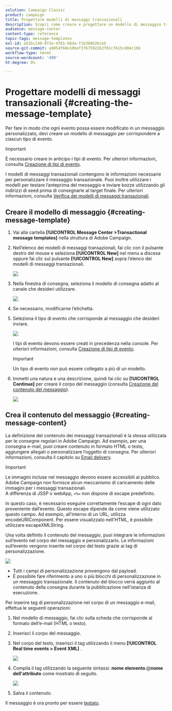 ```yaml
---
solution: Campaign Classic
product: campaign
title: Progettare modelli di messaggi transazionali
description: Scopri come creare e progettare un modello di messaggio transazionale in Adobe Campaign Classic.
audience: message-center
content-type: reference
topic-tags: message-templates
exl-id: a52bc140-072e-4f81-b6da-f1b38662bce5
source-git-commit: a9054fb8e10bef37675922b2f81c7615cd04c1bb
workflow-type: tm+mt
source-wordcount: '499'
ht-degree: 0%

---
```


# Progettare modelli di messaggi transazionali {#creating-the-message-template}

Per fare in modo che ogni evento possa essere modificato in un messaggio personalizzato, devi creare un modello di messaggio per corrispondere a ciascun tipo di evento.

>[!IMPORTANT]
>
>È necessario creare in anticipo i tipi di evento. Per ulteriori informazioni, consulta [Creazione di tipi di evento](../../message-center/using/creating-event-types.md).

I modelli di messaggi transazionali contengono le informazioni necessarie per personalizzare il messaggio transazionale. Puoi inoltre utilizzare i modelli per testare l’anteprima del messaggio e inviare bozze utilizzando gli indirizzi di seed prima di consegnarle al target finale. Per ulteriori informazioni, consulta [Verifica dei modelli di messaggi transazionali](../../message-center/using/testing-message-templates.md).

## Creare il modello di messaggio {#creating-message-template}

1. Vai alla cartella **[!UICONTROL Message Center >Transactional message templates]** nella struttura di Adobe Campaign.

1. Nell’elenco dei modelli di messaggi transazionali, fai clic con il pulsante destro del mouse e seleziona **[!UICONTROL New]** nel menu a discesa oppure fai clic sul pulsante **[!UICONTROL New]** sopra l’elenco dei modelli di messaggi transazionali.

   ![](assets/messagecenter_create_model_001.png)

1. Nella finestra di consegna, seleziona il modello di consegna adatto al canale che desideri utilizzare.

   ![](assets/messagecenter_create_model_002.png)

1. Se necessario, modificarne l’etichetta.

1. Seleziona il tipo di evento che corrisponde al messaggio che desideri inviare.

   ![](assets/messagecenter_create_model_003.png)

   I tipi di evento devono essere creati in precedenza nella console. Per ulteriori informazioni, consulta [Creazione di tipi di evento](../../message-center/using/creating-event-types.md).

   >[!IMPORTANT]
   >
   >Un tipo di evento non può essere collegato a più di un modello.

1. Immetti una natura e una descrizione, quindi fai clic su **[!UICONTROL Continue]** per creare il corpo del messaggio (consulta [Creazione del contenuto del messaggio](#creating-message-content)).

   ![](assets/messagecenter_create_model_004.png)

## Crea il contenuto del messaggio {#creating-message-content}

La definizione del contenuto dei messaggi transazionali è la stessa utilizzata per le consegne regolari in Adobe Campaign. Ad esempio, per una consegna e-mail, puoi creare contenuto in formato HTML o testo, aggiungere allegati o personalizzare l’oggetto di consegna. Per ulteriori informazioni, consulta il capitolo su [Email delivery](../../delivery/using/about-email-channel.md).

>[!IMPORTANT]
>
>Le immagini incluse nel messaggio devono essere accessibili al pubblico. Adobe Campaign non fornisce alcun meccanismo di caricamento delle immagini per i messaggi transazionali.\
>A differenza di JSSP o webApp, `<%=` non dispone di escape predefinito.
>
>In questo caso, è necessario eseguire correttamente l’escape di ogni dato proveniente dall’evento. Questo escape dipende da come viene utilizzato questo campo. Ad esempio, all’interno di un URL, utilizza encodeURIComponent. Per essere visualizzato nell&#39;HTML, è possibile utilizzare escapeXMLString.

Una volta definito il contenuto del messaggio, puoi integrare le informazioni sull’evento nel corpo del messaggio e personalizzarlo. Le informazioni sull’evento vengono inserite nel corpo del testo grazie ai tag di personalizzazione.

![](assets/messagecenter_create_content_001.png)

* Tutti i campi di personalizzazione provengono dal payload.
* È possibile fare riferimento a uno o più blocchi di personalizzazione in un messaggio transazionale. Il contenuto del blocco verrà aggiunto al contenuto della consegna durante la pubblicazione nell’istanza di esecuzione.

Per inserire tag di personalizzazione nel corpo di un messaggio e-mail, effettua le seguenti operazioni:

1. Nel modello di messaggio, fai clic sulla scheda che corrisponde al formato dell’e-mail (HTML o testo).

1. Inserisci il corpo del messaggio.

1. Nel corpo del testo, inserisci il tag utilizzando il menu **[!UICONTROL Real time events > Event XML]** .

   ![](assets/messagecenter_create_custo_002.png)

1. Compila il tag utilizzando la seguente sintassi: **nome elemento**.@**nome dell&#39;attributo** come mostrato di seguito.

   ![](assets/messagecenter_create_custo_003.png)

1. Salva il contenuto.

Il messaggio è ora pronto per essere [testato](../../message-center/using/testing-message-templates.md).
